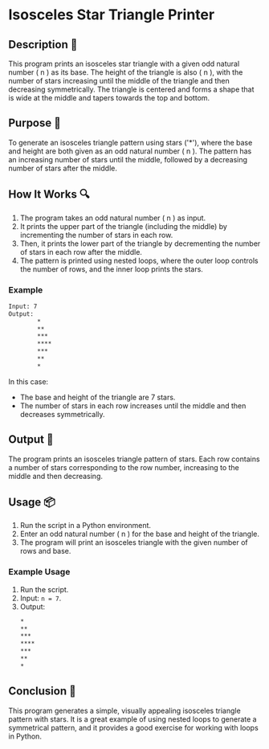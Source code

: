 # Isosceles Star Triangle Printer

## Description 📝

This program prints an isosceles star triangle with a given odd natural number \( n \) as its base.
The height of the triangle is also \( n \), with the number of stars increasing until the middle of the triangle and then decreasing symmetrically.
The triangle is centered and forms a shape that is wide at the middle and tapers towards the top and bottom.

## Purpose 🎯

To generate an isosceles triangle pattern using stars ('\*'), where the base and height are both given as an odd natural number \( n \).
The pattern has an increasing number of stars until the middle, followed by a decreasing number of stars after the middle.

## How It Works 🔍

1. The program takes an odd natural number \( n \) as input.
2. It prints the upper part of the triangle (including the middle) by incrementing the number of stars in each row.
3. Then, it prints the lower part of the triangle by decrementing the number of stars in each row after the middle.
4. The pattern is printed using nested loops, where the outer loop controls the number of rows, and the inner loop prints the stars.

### Example

```bash
Input: 7
Output:
        *
        **
        ***
        ****
        ***
        **
        *
```

In this case:

-   The base and height of the triangle are 7 stars.
-   The number of stars in each row increases until the middle and then decreases symmetrically.

## Output 📜

The program prints an isosceles triangle pattern of stars.
Each row contains a number of stars corresponding to the row number, increasing to the middle and then decreasing.

## Usage 📦

1. Run the script in a Python environment.
2. Enter an odd natural number \( n \) for the base and height of the triangle.
3. The program will print an isosceles triangle with the given number of rows and base.

### Example Usage

1. Run the script.
2. Input: `n = 7`.
3. Output:
    ```bash
    *
    **
    ***
    ****
    ***
    **
    *
    ```

## Conclusion 🚀

This program generates a simple, visually appealing isosceles triangle pattern with stars.
It is a great example of using nested loops to generate a symmetrical pattern, and it provides a good exercise for working with loops in Python.
